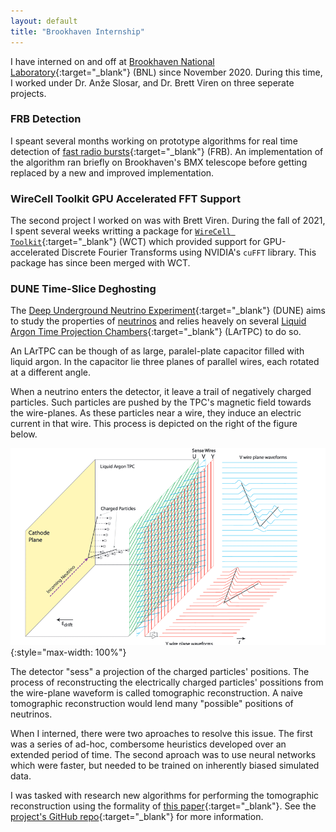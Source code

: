 ```yaml
---
layout: default
title: "Brookhaven Internship"
---
```


I have interned on and off at [Brookhaven National Laboratory](https://www.bnl.gov/world/){:target="_blank"} (BNL) since November 2020. During this time, I worked under Dr. An&#382;e Slosar, and Dr. Brett Viren on three seperate projects.

### FRB Detection
I speant several months working on prototype algorithms for real time detection of [fast radio bursts](https://en.wikipedia.org/wiki/Fast_radio_burst){:target="_blank"} (FRB). An implementation of the algorithm ran briefly on Brookhaven's BMX telescope before getting replaced by a new and improved implementation.

### WireCell Toolkit GPU Accelerated FFT Support
The second project I worked on was with Brett Viren. During the fall of 2021, I spent several weeks writting a package for [`WireCell Toolkit`](https://github.com/brettviren/wire-cell-toolkit){:target="_blank"} (WCT) which provided support for GPU-accelerated Discrete Fourier Transforms using NVIDIA's `cuFFT` library. This package has since been merged with WCT.

### DUNE Time-Slice Deghosting 
The [Deep Underground Neutrino Experiment](https://www.dunescience.org/){:target="_blank"} (DUNE) aims to study the properties of [neutrinos](https://www.scientificamerican.com/article/what-is-a-neutrino/) and relies heavely on several [Liquid Argon Time Projection Chambers](https://en.wikipedia.org/wiki/Time_projection_chamber){:target="_blank"} (LArTPC) to do so. 

An LArTPC can be though of as large, paralel-plate capacitor filled with liquid argon. In the capacitor lie three planes of parallel wires, each rotated at a different angle. 

When a neutrino enters the detector, it leave a trail of negatively charged particles. Such particles are pushed by the TPC's magnetic field towards the wire-planes. As these particles near a wire, they induce an electric current in that wire. This process is depicted on the right of the figure below.

![](/assets/tpc-wires.png){:style="max-width: 100%"}

The detector "sess" a projection of the charged particles' positions. The process of reconstructing the electrically charged particles' possitions from the wire-plane waveform is called tomographic reconstruction. A naive tomographic reconstruction would lend many "possible" positions of neutrinos.

When I interned, there were two aproaches to resolve this issue. The first was a series of ad-hoc, combersome heuristics developed over an extended period of time. The second aproach was to use neural networks which were faster, but needed to be trained on inherently biased simulated data.

I was tasked with research new algorithms for performing the tomographic reconstruction using the formality of [this paper](https://arxiv.org/pdf/1806.01261.pdf){:target="_blank"}. See the [project's GitHub repo](https://github.com/brandon-feder/wire-cell-constraint){:target="_blank"} for more information.